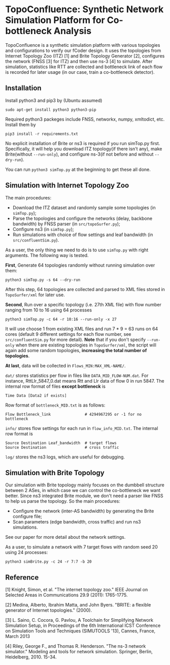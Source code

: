 # TopoConfluence: Synthetic Network Simulation Platform for Co-bottleneck Analysis

TopoConfluence is a synthetic simulation platform with various topologies and configurations to verify our fCoder design.
It uses the topologies from Internet Topology Zoo (ITZ) \[1\] and Brite Topology Generator \[2\], configures the network (FNSS \[3\] for ITZ) and then use ns-3 \[4\] to simulate.
After simulation, statistics like RTT are collected and bottleneck link of each flow is recorded for later usage (in our case, train a co-bottleneck detector).


## Installation
Install python3 and pip3 by (Ubuntu assumed)

    sudo apt-get install python3 python3-pip

Required python3 packeges include FNSS, networkx, numpy, xmltodict, etc. Install them by

    pip3 install -r requirements.txt

No explicit installation of Brite or ns3 is required if you run simTop.py first.
Specifically, it will help you download ITZ topology(if there isn't any), make Brite(without `--run-only`), and configure ns-3(if not before and without `--dry-run`).

You can run `python3 simTop.py` at the beginning to get these all done. 


## Simulation with Internet Topology Zoo

The main procedures:

* Download the ITZ dataset and randomly sample some topologies (in `simTop.py`);
* Parse the topologies and configure the networks (delay, backbone bandwidth) by FNSS parser (in `src/topoSurfer.py`);
* Configure ns3 (in `simTop.py`);
* Run simulations with choice of flow settings and leaf bandwidth (in `src/confluentSim.py`).

As a user, the only thing we need to do is to use `simTop.py` with right arguments. The following way is tested.

**First**, Generate 64 topologies randomly without running simulation over them:

    python3 simTop.py -s 64 --dry-run

After this step, 64 topologies are collected and parsed to XML files stored in `TopoSurfer/xml` for later use.

**Second**, Run over a specific topology (i.e. 27th XML file) with flow number ranging from 10 to 16 using 64 processes

    python3 simTop.py -c 64 -r 10:16 --run-only -x 27

It will use choose 1 from existing XML files and run 7 * 9 = 63 runs on 64 cores 
(default 9 different settings for each flow number, see `src/confluentSim.py` for more detail). 
**Note** that if you don't specify `--run-only` when there are existing topologies in `TopoSurfer/xml`, the script will again add some random topologies, **increasing the total number of topologies**.

**At last**, data will be collected in `Flows_MIN:MAX_XML-NAME/`. 

`dat/` stores statistics per flow in files like `DATA_MID_FLOW-NUM.dat`.
For instance, RttLlr_5847_0.dat means Rtt and Llr data of flow 0 in run 5847. The internal row format of files **except bottleneck** is 

    Time Data [Data2 if exists]

Row format of `bottleneck_MID.txt` is as follows:

    Flow Bottleneck_link               # 4294967295 or -1 for no bottleneck

`info/` stores flow settings for each run in `flow_info_MID.txt`. The internal row format is

    Source Destination Leaf_bandwidth  # target flows
    Source Destination                 # cross traffic

`log/` stores the ns3 logs, which are useful for debugging.


## Simulation with Brite Topology

Our simulation with Brite topology mainly focuses on the dumbbell structure between 2 ASes, in which case we can control
the co-bottleneck we want better.
Since ns3 integrated Brite module, we don't need a parser like FNSS to help us parse the topology. So the main procedures:

* Configure the network (inter-AS bandwidth) by generating the Brite configure file;
* Scan parameters (edge bandwidth, cross traffic) and run ns3 simulations.

See our paper for more detail about the network settings.

As a user, to simulate a network with 7 target flows with random seed 20 using 24 processes:

    python3 simBrite.py -c 24 -r 7:7 -b 20


## Reference
\[1\] Knight, Simon, et al. "The internet topology zoo." IEEE Journal on Selected Areas in Communications 29.9 (2011): 1765-1775.

\[2\] Medina, Alberto, Ibrahim Matta, and John Byers. "BRITE: a flexible generator of Internet topologies." (2000).

\[3\] L. Saino, C. Cocora, G. Pavlou, A Toolchain for Simplifying Network Simulation Setup, in Proceedings of the 6th International ICST Conference on Simulation Tools and Techniques (SIMUTOOLS '13), Cannes, France, March 2013

\[4\] Riley, George F., and Thomas R. Henderson. "The ns-3 network simulator." Modeling and tools for network simulation. Springer, Berlin, Heidelberg, 2010. 15-34.
